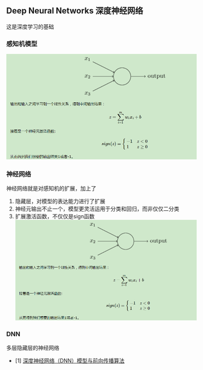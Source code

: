 ## Deep Neural Networks 深度神经网络
这是深度学习的基础

### 感知机模型
![image](https://raw.githubusercontent.com/CPS-zhangX/PhD-Study/master/images/ganzhiji.PNG)

### 神经网络
神经网络就是对感知机的扩展，加上了
1. 隐藏层，对模型的表达能力进行了扩展
2. 神经元输出不止一个，模型更灵活运用于分类和回归，而非仅仅二分类
3. 扩展激活函数，不仅仅是sign函数
![image](https://raw.githubusercontent.com/CPS-zhangX/PhD-Study/master/images/ganzhiji.PNG)

### DNN
多层隐藏层的神经网络

- [1] [深度神经网络（DNN）模型与前向传播算法](https://www.cnblogs.com/pinard/p/6418668.html)
